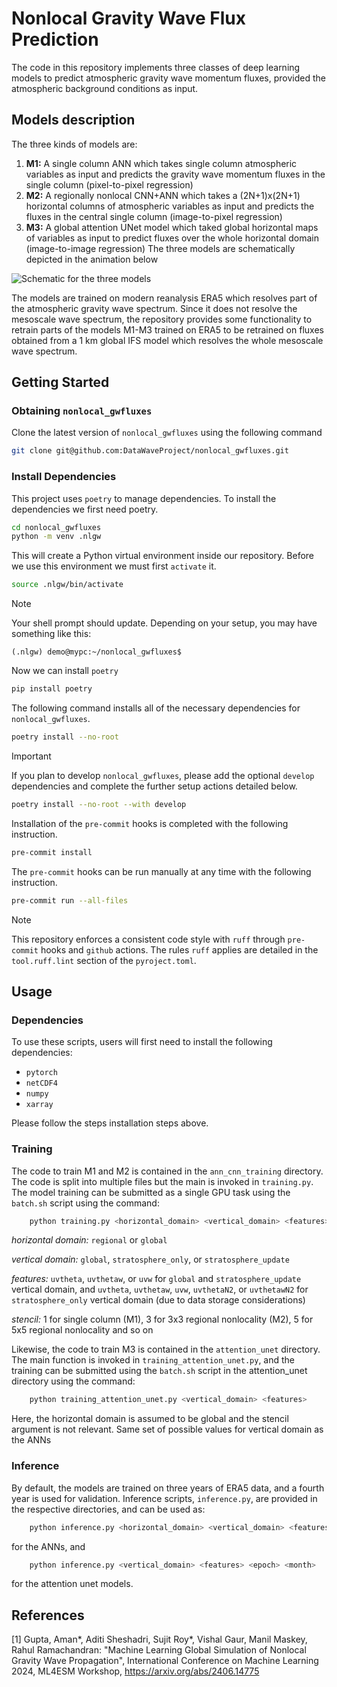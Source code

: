 # Nonlocal Gravity Wave Flux Prediction

The code in this repository implements three classes of deep learning models to predict atmospheric gravity wave momentum fluxes, provided the atmospheric background conditions as input.

## Models description
The three kinds of models are:
1. **M1:** A single column ANN which takes single column atmospheric variables as input and predicts the gravity wave momentum fluxes in the single column (pixel-to-pixel regression)
2. **M2:** A regionally nonlocal CNN+ANN which takes a (2N+1)x(2N+1) horizontal columns of atmospheric variables as input and predicts the fluxes in the central single column (image-to-pixel regression)
3. **M3:** A global attention UNet model which taked global horizontal maps of variables as input to predict fluxes over the whole horizontal domain (image-to-image regression)
The three models are schematically depicted in the animation below



![Schematic for the three models](https://amangupta2.github.io/images/icml_schematic_static.jpg)



The models are trained on modern reanalysis ERA5 which resolves part of the atmospheric gravity wave spectrum. Since it does not resolve the mesoscale wave spectrum, the repository provides some functionality to retrain parts of the models M1-M3 trained on ERA5 to be retrained on fluxes obtained from a 1 km global IFS model which resolves the whole mesoscale wave spectrum.

## Getting Started

### Obtaining `nonlocal_gwfluxes`

Clone the latest version of `nonlocal_gwfluxes` using the following command

```bash
git clone git@github.com:DataWaveProject/nonlocal_gwfluxes.git
```

### Install Dependencies

This project uses `poetry` to manage dependencies. To install the dependencies we first need poetry.

```bash
cd nonlocal_gwfluxes
python -m venv .nlgw
```

This will create a Python virtual environment inside our repository. Before we use this environment we must first `activate` it.

```bash
source .nlgw/bin/activate
```

> [!NOTE]
> Your shell prompt should update. Depending on your setup, you may have something like this:
> ```
> (.nlgw) demo@mypc:~/nonlocal_gwfluxes$
> ```

Now we can install `poetry`

```bash
pip install poetry
```

The following command installs all of the necessary dependencies for `nonlocal_gwfluxes`.

```bash
poetry install --no-root
```

>[!IMPORTANT]
>If you plan to develop `nonlocal_gwfluxes`, please add the optional `develop` dependencies and complete the further setup actions detailed below.

```bash
poetry install --no-root --with develop
```

Installation of the `pre-commit` hooks is completed with the following instruction.

```bash
pre-commit install
```

The `pre-commit` hooks can be run manually at any time with the following instruction.

```bash
pre-commit run --all-files
```
>[!NOTE]
>This repository enforces a consistent code style with `ruff` through `pre-commit` hooks and `github` actions. The rules `ruff` applies are detailed in the `tool.ruff.lint` section of the `pyroject.toml`.

## Usage

### Dependencies

To use these scripts, users will first need to install the following dependencies:

* `pytorch`
* `netCDF4`
* `numpy`
* `xarray`

Please follow the steps installation steps above.

### Training
The code to train M1 and M2 is contained in the `ann_cnn_training` directory. The code is split into multiple files but the main is invoked in `training.py`. The model training can be submitted as a single GPU task using the `batch.sh` script using the command:
```bash
    python training.py <horizontal_domain> <vertical_domain> <features> <stencil>
```
*horizontal domain:* `regional` or `global`

*vertical domain:* `global`, `stratosphere_only`, or `stratosphere_update`

*features:* `uvtheta`, `uvthetaw`, or `uvw` for `global` and `stratosphere_update` vertical domain, and `uvtheta`, `uvthetaw`, `uvw`, `uvthetaN2`, or `uvthetawN2` for `stratosphere_only` vertical domain (due to data storage considerations)

*stencil:* 1 for single column (M1), 3 for 3x3 regional nonlocality (M2), 5 for 5x5 regional nonlocality and so on 

Likewise, the code to train M3 is contained in the `attention_unet` directory. The main function is invoked in `training_attention_unet.py`, and the training can be submitted using the `batch.sh` script in the attention_unet directory using the command:
```bash
    python training_attention_unet.py <vertical_domain> <features>
```
Here, the horizontal domain is assumed to be global and the stencil argument is not relevant. Same set of possible values for vertical domain as the ANNs



### Inference
By default, the models are trained on three years of ERA5 data, and a fourth year is used for validation. Inference scripts, `inference.py`, are provided in the respective directories, and can be used as:

```bash
    python inference.py <horizontal_domain> <vertical_domain> <features> <epoch_number> <month> <stencil>
```

for the ANNs, and

```bash
    python inference.py <vertical_domain> <features> <epoch> <month>

```

for the attention unet models.



## References
[1] Gupta, Aman*, Aditi Sheshadri, Sujit Roy*, Vishal Gaur, Manil Maskey, Rahul Ramachandran: "Machine Learning Global Simulation of Nonlocal Gravity Wave Propagation", International Conference on Machine Learning 2024, ML4ESM Workshop, https://arxiv.org/abs/2406.14775
